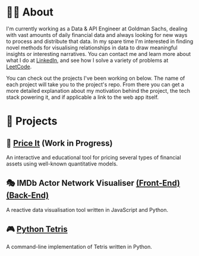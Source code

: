 
# 👨‍💻 About
I'm currently working as a Data & API Engineer at Goldman Sachs, dealing with vast amounts of daily financial data and always looking for new ways to process and distribute that data. In my spare time I'm interested in finding novel methods for visualising relationships in data to draw meaningful insights or interesting narratives.
You can contact me and learn more about what I do at [LinkedIn](https://www.linkedin.com/in/amro-nagdy-453131b3/), and see how I solve a variety of problems at [LeetCode](https://leetcode.com/amronagdy/).

You can check out the projects I've been working on below. The name of each project will take you to the project's repo. From there you can get a more detailed explanation about my motivation behind the project, the tech stack powering it, and if applicable a link to the web app itself.

# 🎨 Projects

## 💸 [Price It](https://github.com/AmroNagdy/price-it) (Work in Progress)
An interactive and educational tool for pricing several types of financial assets using well-known quantitative models.

## 🎭 IMDb Actor Network Visualiser [(Front-End)](https://github.com/AmroNagdy/imdb-actor-network-visualiser-front) [(Back-End)](https://github.com/AmroNagdy/imdb-actor-network-visualiser-back)
A reactive data visualisation tool written in JavaScript and Python.

## 🎮 [Python Tetris](https://github.com/AmroNagdy/python-tetris)
A command-line implementation of Tetris written in Python.
